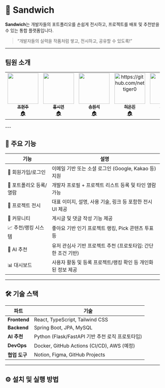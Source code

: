 # 🥪 Sandwich

**Sandwich**는 개발자들의 포트폴리오를 손쉽게 전시하고, 프로젝트를 배포 및 추천받을 수 있는 통합 플랫폼입니다.

> “개발자들의 실력을 작품처럼 쌓고, 전시하고, 공유할 수 있도록!”

---
## 팀원 소개

<table>
  <tr>
    
<td align="center"><a href="https://github.com/monya-9"><img src="https://avatars.githubusercontent.com/u/64175828?v=4"
 width="100px;" alt=""/><br /><sub><b>조현주</b></sub></a><br /><a href="https://github.com/monya-9" title="Code">🏠</a></td>
    
 <td align="center"><a href="https://github.com/ghdtldus"><img src="https://avatars.githubusercontent.com/u/122412999?v=4"
 width="100px;" alt=""/><br /><sub><b>홍시연</b></sub></a><br /><a href="https://github.com/ghdtldus" title="Code">🏠</a></td>

 <td align="center"><a href="https://github.com/Dnut0121"><img src="https://avatars.githubusercontent.com/u/127921103?v=4"
 width="100px;" alt=""/><br /><sub><b>송원석</b></sub></a><br /><a href="https://github.com/Dnut0121" title="Code">🏠</a></td>

 <td align="center"><a href="https://github.com/Heoeunjin"><img src="https://avatars.githubusercontent.com/u/127829501?v=4"
 width="100px;" alt="https://github.com/nettiger0"/><br /><sub><b>허은진</b></sub></a><br /><a href="https://github.com/Heoeunjin" title="Code">🏠</a></td>

 <td align="center"><a href="https://github.com/ljjljj11"><img src="https://avatars.githubusercontent.com/u/202410083?v=4"
 width="100px;" alt=""/><br /><sub><b>이정주</b></sub></a><br /><a href="https://github.com/ljjljj11" title="Code">🏠</a></td>

</tr>
    
</table>
---

## 🧩 주요 기능

| 기능                     | 설명                                                                 |
|--------------------------|----------------------------------------------------------------------|
| 🔐 회원가입/로그인        | 이메일 기반 또는 소셜 로그인 (Google, Kakao 등) 지원                     |
| 👤 포트폴리오 등록/열람   | 개발자 프로필 + 프로젝트 리스트 등록 및 타인 열람 가능                     |
| 🚀 프로젝트 전시          | 대표 이미지, 설명, 사용 기술, 링크 등 포함한 전시 UI 제공                   |
| 💬 커뮤니티              | 게시글 및 댓글 작성 기능 제공                                          |
| 📈 추천/랭킹 시스템       | 좋아요 기반 인기 프로젝트 랭킹, Pick 콘텐츠 투표 등                        |
| 🧠 AI 추천               | 유저 관심사 기반 프로젝트 추천 (프로토타입: 간단한 조건 기반)               |
| 📊 대시보드              | 사용자 활동 및 등록 프로젝트/랭킹 확인 등 개인화된 정보 제공                |

---

## 🛠️ 기술 스택

| 파트       | 기술                                                                 |
|------------|----------------------------------------------------------------------|
| **Frontend** | React, TypeScript, Tailwind CSS                                     |
| **Backend**  | Spring Boot, JPA, MySQL                                             |
| **AI 추천**  | Python (Flask/FastAPI 기반 추천 로직 프로토타입)                    |
| **DevOps**   | Docker, GitHub Actions (CI/CD), AWS (예정)                         |
| **협업 도구** | Notion, Figma, GitHub Projects                                     |

---

## ⚙️ 설치 및 실행 방법
